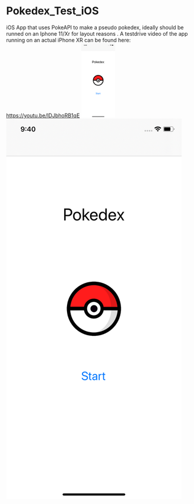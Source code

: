 # Pokedex_Test_iOS
iOS App that uses PokeAPI to make a pseudo pokedex, ideally should be runned on an Iphone 11/Xr for layout reasons .
A testdrive video of the app running on an actual iPhone XR can be found here: https://youtu.be/lDJbhoRB1qE
<img src="images/StartScreen.png" height="200">
![](images/StartScreen.png)
